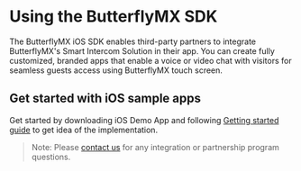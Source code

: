 # Using the ButterflyMX SDK

The ButterflyMX iOS SDK enables third-party partners to integrate ButterflyMX's Smart Intercom Solution in their app. You can create fully customized, branded apps that enable a voice or video chat with visitors for seamless guests access using ButterflyMX touch screen.

## Get started with iOS sample apps
Get started by downloading iOS Demo App and following [Getting started guide](https://github.com/runslikebutter/ios-demo-app/wiki/Getting-Started-with-ButterflyMX-iOS-SDK-Demo-App) to get idea of the implementation.

> Note: Please [contact us](mailto:support@butterflymx.com) for any integration or partnership program questions.
